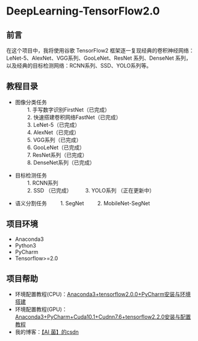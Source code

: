 # DeepLearning-TensorFlow2.0
## 前言
在这个项目中，我将使用谷歌 TensorFlow2 框架逐一复现经典的卷积神经网络：LeNet-5、AlexNet、VGG系列、GooLeNet、ResNet 系列、DenseNet 系列，以及经典的目标检测网络：RCNN系列、SSD、YOLO系列等。

## 教程目录
- 图像分类任务  
&emsp;&emsp; 1. 手写数字识别FirstNet（已完成）  
&emsp;&emsp; 2. 快速搭建卷积网络FastNet（已完成）  
&emsp;&emsp; 3. LeNet-5（已完成）  
&emsp;&emsp; 4. AlexNet（已完成）  
&emsp;&emsp; 5. VGG系列（已完成）  
&emsp;&emsp; 6. GooLeNet（已完成）  
&emsp;&emsp; 7. ResNet系列（已完成）  
&emsp;&emsp; 8. DenseNet系列（已完成）

- 目标检测任务  
&emsp;&emsp; 1. RCNN系列  
&emsp;&emsp; 2. SSD （已完成）
&emsp;&emsp; 3. YOLO系列 （正在更新中）

- 语义分割任务
&emsp;&emsp; 1. SegNet
&emsp;&emsp; 2. MobileNet-SegNet

## 项目环境
 - Anaconda3
 - Python3
 - PyCharm
 - Tensorflow>=2.0  
 
## 项目帮助
- 环境配置教程(CPU)：[Anaconda3+tensorflow2.0.0+PyCharm安装与环境搭建](https://blog.csdn.net/wjinjie/article/details/104342769)
- 环境配置教程(GPU)：[Anaconda3+PyCharm+Cuda10.1+Cudnn7.6+tensorflow2.2.0安装与配置教程](https://ai-wx.blog.csdn.net/article/details/107205744)
- 我的博客：[【AI 菌】的csdn](https://blog.csdn.net/wjinjie)

